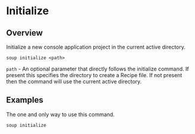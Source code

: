 
# Initialize
## Overview
Initialize a new console application project in the current active directory.
```
soup initialize <path>
```
`path` - An optional parameter that directly follows the initialize command. If present this specifies the directory to create a Recipe file. If not present then the command will use the current active directory.

## Examples
The one and only way to use this command.
```
soup initialize
```
